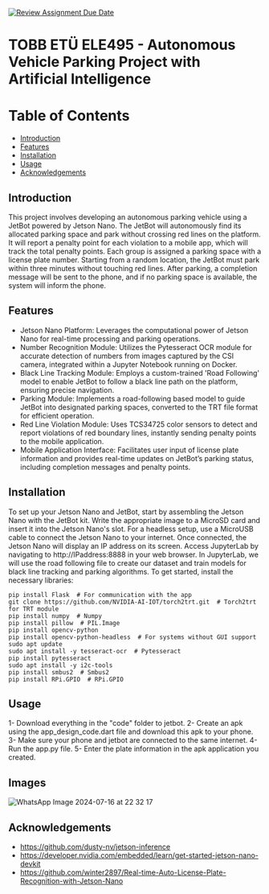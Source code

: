 [![Review Assignment Due Date](https://classroom.github.com/assets/deadline-readme-button-22041afd0340ce965d47ae6ef1cefeee28c7c493a6346c4f15d667ab976d596c.svg)](https://classroom.github.com/a/5mCoF9-h)
# TOBB ETÜ ELE495 - Autonomous Vehicle Parking Project with Artificial Intelligence

# Table of Contents
- [Introduction](#introduction)
- [Features](#features)
- [Installation](#installation)
- [Usage](#usage)
- [Acknowledgements](#acknowledgements)

## Introduction
This project involves developing an autonomous parking vehicle using a JetBot powered by Jetson Nano. The JetBot will autonomously find its allocated parking space and park without crossing red lines on the platform. It will report a penalty point for each violation to a mobile app, which will track the total penalty points. Each group is assigned a parking space with a license plate number. Starting from a random location, the JetBot must park within three minutes without touching red lines. After parking, a completion message will be sent to the phone, and if no parking space is available, the system will inform the phone.

## Features
- Jetson Nano Platform: Leverages the computational power of Jetson Nano for real-time processing and parking operations.
- Number Recognition Module: Utilizes the Pytesseract OCR module for accurate detection of numbers from images captured by the CSI camera, integrated within a Jupyter Notebook running on Docker.
- Black Line Tracking Module: Employs a custom-trained 'Road Following' model to enable JetBot to follow a black line path on the platform, ensuring precise navigation.
- Parking Module: Implements a road-following based model to guide JetBot into designated parking spaces, converted to the TRT file format for efficient operation.
- Red Line Violation Module: Uses TCS34725 color sensors to detect and report violations of red boundary lines, instantly sending penalty points to the mobile application.
- Mobile Application Interface: Facilitates user input of license plate information and provides real-time updates on JetBot’s parking status, including completion messages and penalty points.

## Installation
To set up your Jetson Nano and JetBot, start by assembling the Jetson Nano with the JetBot kit. Write the appropriate image to a MicroSD card and insert it into the Jetson Nano's slot. For a headless setup, use a MicroUSB cable to connect the Jetson Nano to your internet. Once connected, the Jetson Nano will display an IP address on its screen. Access JupyterLab by navigating to http://IPaddress:8888 in your web browser.
In JupyterLab, we will use the road following file to create our dataset and train models for black line tracking and parking algorithms. To get started, install the necessary libraries:
```
pip install Flask  # For communication with the app
git clone https://github.com/NVIDIA-AI-IOT/torch2trt.git  # Torch2trt for TRT module
pip install numpy  # Numpy
pip install pillow  # PIL.Image
pip install opencv-python
pip install opencv-python-headless  # For systems without GUI support
sudo apt update
sudo apt install -y tesseract-ocr  # Pytesseract
pip install pytesseract
sudo apt install -y i2c-tools
pip install smbus2  # Smbus2
pip install RPi.GPIO  # RPi.GPIO
```
## Usage
1- Download everything in the "code" folder to jetbot.
2- Create an apk using the app_design_code.dart file and download this apk to your phone.
3- Make sure your phone and jetbot are connected to the same internet.
4- Run the app.py file.
5- Enter the plate information in the apk application you created.

## Images
![WhatsApp Image 2024-07-16 at 22 32 17](https://github.com/user-attachments/assets/26d0410b-32a0-4007-928c-0b787229e069)

## Acknowledgements
- https://github.com/dusty-nv/jetson-inference
- https://developer.nvidia.com/embedded/learn/get-started-jetson-nano-devkit
- https://github.com/winter2897/Real-time-Auto-License-Plate-Recognition-with-Jetson-Nano

